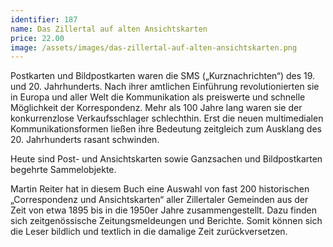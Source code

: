 ```yaml
---
identifier: 187
name: Das Zillertal auf alten Ansichtskarten
price: 22.00
image: /assets/images/das-zillertal-auf-alten-ansichtskarten.png
---
```

Postkarten und Bildpostkarten waren die SMS („Kurznachrichten“) des 19. und 20. Jahrhunderts. Nach ihrer amtlichen Einführung revolutionierten sie in Europa und aller Welt die Kommunikation als preiswerte und schnelle Möglichkeit der Korrespondenz. Mehr als 100 Jahre lang waren sie der konkurrenzlose Verkaufsschlager schlechthin. Erst die neuen multimedialen Kommunikationsformen ließen ihre Bedeutung zeitgleich zum Ausklang des 20. Jahrhunderts rasant schwinden.

<!-- more -->

Heute sind Post- und Ansichtskarten sowie Ganzsachen und Bildpostkarten begehrte Sammelobjekte.

Martin Reiter hat in diesem Buch eine Auswahl von fast 200 historischen „Correspondenz und Ansichtskarten“ aller Zillertaler Gemeinden aus der Zeit von etwa 1895 bis in die 1950er Jahre zusammengestellt. Dazu finden sich zeitgenössische Zeitungsmeldeungen und Berichte. Somit können sich die Leser bildlich und textlich in die damalige Zeit zurückversetzen.
